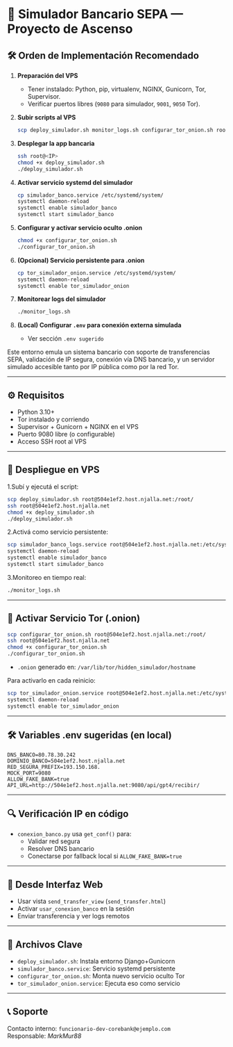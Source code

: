 # 💸 Simulador Bancario SEPA — Proyecto de Ascenso

## 🛠️ Orden de Implementación Recomendado

1. **Preparación del VPS**

   - Tener instalado: Python, pip, virtualenv, NGINX, Gunicorn, Tor, Supervisor.
   - Verificar puertos libres (`9080` para simulador, `9001`, `9050` Tor).

2. **Subir scripts al VPS**

   ```bash
   scp deploy_simulador.sh monitor_logs.sh configurar_tor_onion.sh root@<IP>:/root/
   ```

3. **Desplegar la app bancaria**

   ```bash
   ssh root@<IP>
   chmod +x deploy_simulador.sh
   ./deploy_simulador.sh
   ```

4. **Activar servicio systemd del simulador**

   ```bash
   cp simulador_banco.service /etc/systemd/system/
   systemctl daemon-reload
   systemctl enable simulador_banco
   systemctl start simulador_banco
   ```

5. **Configurar y activar servicio oculto .onion**

   ```bash
   chmod +x configurar_tor_onion.sh
   ./configurar_tor_onion.sh
   ```

6. **(Opcional) Servicio persistente para .onion**

   ```bash
   cp tor_simulador_onion.service /etc/systemd/system/
   systemctl daemon-reload
   systemctl enable tor_simulador_onion
   ```

7. **Monitorear logs del simulador**

   ```bash
   ./monitor_logs.sh
   ```

8. **(Local) Configurar `.env` para conexión externa simulada**
   - Ver sección `.env sugerido`

Este entorno emula un sistema bancario con soporte de transferencias SEPA, validación de IP segura, conexión vía DNS bancario, y un servidor simulado accesible tanto por IP pública como por la red Tor.

---

## ⚙️ Requisitos

- Python 3.10+
- Tor instalado y corriendo
- Supervisor + Gunicorn + NGINX en el VPS
- Puerto 9080 libre (o configurable)
- Acceso SSH root al VPS

---

## 🚀 Despliegue en VPS

1.Subí y ejecutá el script:

```bash
scp deploy_simulador.sh root@504e1ef2.host.njalla.net:/root/
ssh root@504e1ef2.host.njalla.net
chmod +x deploy_simulador.sh
./deploy_simulador.sh
```

2.Activá como servicio persistente:

```bash
scp simulador_banco_logs.service root@504e1ef2.host.njalla.net:/etc/systemd/system/simulador_banco.service
systemctl daemon-reload
systemctl enable simulador_banco
systemctl start simulador_banco
```

3.Monitoreo en tiempo real:

```bash
./monitor_logs.sh
```

---

## 🧅 Activar Servicio Tor (.onion)

```bash
scp configurar_tor_onion.sh root@504e1ef2.host.njalla.net:/root/
ssh root@504e1ef2.host.njalla.net
chmod +x configurar_tor_onion.sh
./configurar_tor_onion.sh
```

- `.onion` generado en: `/var/lib/tor/hidden_simulador/hostname`

Para activarlo en cada reinicio:

```bash
scp tor_simulador_onion.service root@504e1ef2.host.njalla.net:/etc/systemd/system/
systemctl daemon-reload
systemctl enable tor_simulador_onion
```

---

## 🛠️ Variables .env sugeridas (en local)

```env
DNS_BANCO=80.78.30.242
DOMINIO_BANCO=504e1ef2.host.njalla.net
RED_SEGURA_PREFIX=193.150.168.
MOCK_PORT=9080
ALLOW_FAKE_BANK=true
API_URL=http://504e1ef2.host.njalla.net:9080/api/gpt4/recibir/
```

---

## 🔍 Verificación IP en código

- `conexion_banco.py` usa `get_conf()` para:
  - Validar red segura
  - Resolver DNS bancario
  - Conectarse por fallback local si `ALLOW_FAKE_BANK=true`

---

## 🧪 Desde Interfaz Web

- Usar vista `send_transfer_view` (`send_transfer.html`)
- Activar `usar_conexion_banco` en la sesión
- Enviar transferencia y ver logs remotos

---

## 📂 Archivos Clave

- `deploy_simulador.sh`: Instala entorno Django+Gunicorn
- `simulador_banco.service`: Servicio systemd persistente
- `configurar_tor_onion.sh`: Monta nuevo servicio oculto Tor
- `tor_simulador_onion.service`: Ejecuta eso como servicio

---

## 📞 Soporte

Contacto interno: `funcionario-dev-corebank@ejemplo.com`  
Responsable: _MarkMur88_
